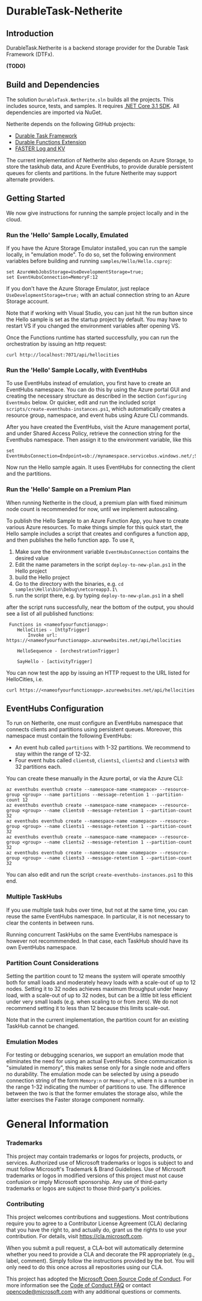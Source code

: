 ﻿# DurableTask-Netherite

## Introduction

DurableTask.Netherite is a backend storage provider for the Durable Task Framework (DTFx).


**(TODO)**

## Build and Dependencies

The solution `DurableTask.Netherite.sln` builds all the projects. This includes source, tests, and samples. It requires [.NET Core 3.1 SDK](https://dotnet.microsoft.com/download/dotnet-core/3.1). All dependencies are imported via NuGet.

Netherite depends on the following GitHub projects:
* [Durable Task Framework](https://github.com/Azure/durabletask/)
* [Durable Functions Extension](https://github.com/Azure/azure-functions-durable-extension)
* [FASTER Log and KV](https://github.com/Microsoft/FASTER)

The current implementation of Netherite also depends on Azure Storage, to store the taskhub data, and Azure EventHubs, to provide durable persistent queues for clients and partitions. In the future Netherite may support alternate providers.

## Getting Started

We now give instructions for running the sample project locally and in the cloud.

### Run the 'Hello' Sample Locally, Emulated

If you have the Azure Storage Emulator installed, you can run the sample locally, in "emulation mode". To do so, set the following environment variables before building and running `samples/Hello/Hello.csproj`:

```shell
set AzureWebJobsStorage=UseDevelopmentStorage=true;
set EventHubsConnection=MemoryF:12
```
If you don't have the Azure Storage Emulator, just replace `UseDevelopmentStorage=true;` with an actual connection string to an Azure Storage account.

Note that if working with Visual Studio, you can just hit the run button since the Hello sample is set as the startup project by default. You may have to restart VS if you changed the environment variables after opening VS.

Once the Functions runtime has started successfully, you can run the orchestration by issuing an http request:

```shell
curl http://localhost:7071/api/hellocities
```

### Run the 'Hello' Sample Locally, with EventHubs

To use EventHubs instead of emulation, you first have to create an EventHubs namespace.
You can do this by using the Azure portal GUI and creating the necessary structure as described in the section `Configuring EventHubs` below. Or quicker, edit and run the included script `scripts/create-eventhubs-instances.ps1`, which automatically creates a resource group, namespace, and event hubs using Azure CLI commands.

After you have created the EventHubs, visit the Azure management portal, and under Shared Access Policy, retrieve the connection string for the Eventhubs namespace. Then assign it to the environment variable, like this

```shell
set EventHubsConnection=Endpoint=sb://mynamespace.servicebus.windows.net/;SharedAccessKeyName=...
```

Now run the Hello sample again. It uses EventHubs for connecting the client and the partitions.

### Run the 'Hello' Sample on a Premium Plan

When running Netherite in the cloud, a premium plan with fixed minimum node count is recommended for now, until we implement autoscaling.  

To publish the Hello Sample to an Azure Function App, you have to create various Azure resources. To make things simple for this quick start, the Hello sample includes a script that creates and configures a function app, and then publishes the hello function app. To use it,

1. Make sure the environment variable `EventHubsConnection` contains the desired value
1. Edit the name parameters in the script `deploy-to-new-plan.ps1` in the Hello project
1. build the Hello project
1. Go to the directory with the binaries, e.g. `cd samples\Hello\bin\Debug\netcoreapp3.1\`
1. run the script there, e.g. by typing `deploy-to-new-plan.ps1` in a shell

after the script runs successfully, near the bottom of the output, you should see a list of all published functions:

```
 Functions in <nameofyourfunctionapp>:
    HelloCities - [httpTrigger]
        Invoke url: https://<nameofyourfunctionapp>.azurewebsites.net/api/hellocities

    HelloSequence - [orchestrationTrigger]

    SayHello - [activityTrigger]
```

You can now test the app by issuing an HTTP request to the URL listed for HelloCities, i.e. 

```shell
curl https://<nameofyourfunctionapp>.azurewebsites.net/api/hellocities
```


## EventHubs Configuration

To run on Netherite, one must configure an EventHubs namespace that connects clients and partitions using persistent queues. Moreover, this namespace must contain the following EventHubs:

* An event hub called `partitions` with 1-32 partitions. We recommend to stay within the range of 12-32.
* Four event hubs called `clients0`, `clients1`, `clients2` and `clients3` with 32 partitions each.

You can create these manually in the Azure portal, or via the Azure CLI:

```shell
az eventhubs eventhub create --namespace-name <namepace> --resource-group <group> --name partitions --message-retention 1 --partition-count 12
az eventhubs eventhub create --namespace-name <namepace> --resource-group <group> --name clients0 --message-retention 1 --partition-count 32
az eventhubs eventhub create --namespace-name <namepace> --resource-group <group> --name clients1 --message-retention 1 --partition-count 32
az eventhubs eventhub create --namespace-name <namepace> --resource-group <group> --name clients2 --message-retention 1 --partition-count 32
az eventhubs eventhub create --namespace-name <namepace> --resource-group <group> --name clients3 --message-retention 1 --partition-count 32
```

You can also edit and run the script `create-eventhubs-instances.ps1` to this end.  

### Multiple TaskHubs

If you use multiple task hubs over time, but not at the same time, you can reuse the same EventHubs namespace. In particular, it is not necessary to clear the contents in between runs.

Running concurrent TaskHubs on the same EventHubs namespace is however not recommmended. In that case, each TaskHub should have its own EventHubs namespace.

### Partition Count Considerations

Setting the partition count to 12 means the system will operate smoothly both for small loads and moderately heavy loads with a scale-out of up to 12 nodes. Setting it to 32 nodes achieves maximum throughput under heavy load, with a scale-out of up to 32 nodes, but can be a little bit less efficient under very small loads (e.g. when scaling to or from zero). We do not recommend setting it to less than 12 because this limits scale-out.

Note that in the current implementation, the partition count for an existing TaskHub cannot be changed.  

### Emulation Modes

For testing or debugging scenarios, we support an emulation mode that eliminates the need for using an actual EventHubs. Since communication is "simulated in memory", this makes sense only for a single node and offers no durability. The emulation mode can be selected by using a pseudo connection string of the form `Memory:n` or `MemoryF:n`, where n is a number in the range 1-32 indicating the number of partitions to use. The difference between the two is that the former emulates the storage also, while the latter exercises the Faster storage component normally.

# General Information

### Trademarks 

This project may contain trademarks or logos for projects, products, or services. Authorized use of Microsoft trademarks or logos is subject to and must follow Microsoft's Trademark & Brand Guidelines. Use of Microsoft trademarks or logos in modified versions of this project must not cause confusion or imply Microsoft sponsorship. Any use of third-party trademarks or logos are subject to those third-party's policies.

### Contributing

This project welcomes contributions and suggestions. Most contributions require you to
agree to a Contributor License Agreement (CLA) declaring that you have the right to,
and actually do, grant us the rights to use your contribution. For details, visit
https://cla.microsoft.com.

When you submit a pull request, a CLA-bot will automatically determine whether you need
to provide a CLA and decorate the PR appropriately (e.g., label, comment). Simply follow the
instructions provided by the bot. You will only need to do this once across all repositories using our CLA.

This project has adopted the [Microsoft Open Source Code of Conduct](https://opensource.microsoft.com/codeofconduct/).
For more information see the [Code of Conduct FAQ](https://opensource.microsoft.com/codeofconduct/faq/)
or contact [opencode@microsoft.com](mailto:opencode@microsoft.com) with any additional questions or comments.
